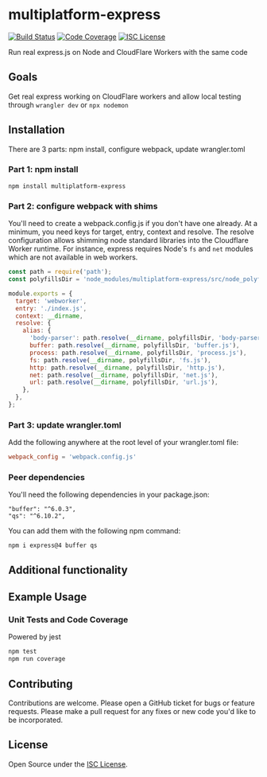 # multiplatform-express

[![Build Status](https://travis-ci.com/kensnyder/multiplatform-express.svg?branch=master&v=1.0.0)](https://travis-ci.com/kensnyder/multiplatform-express)
[![Code Coverage](https://codecov.io/gh/kensnyder/multiplatform-express/branch/master/graph/badge.svg?v=1.0.0)](https://codecov.io/gh/kensnyder/multiplatform-express)
[![ISC License](https://img.shields.io/npm/l/multiplatform-express.svg?v=1.0.0)](https://opensource.org/licenses/ISC)

Run real express.js on Node and CloudFlare Workers with the same code

## Goals

Get real express working on CloudFlare workers and allow local testing
through `wrangler dev` or `npx nodemon`

## Installation

There are 3 parts: npm install, configure webpack, update wrangler.toml

### Part 1: npm install

`npm install multiplatform-express`

### Part 2: configure webpack with shims

You'll need to create a webpack.config.js if you don't have one already.
At a minimum, you need keys for target, entry, context and resolve.
The resolve configuration allows shimming node standard libraries into
the Cloudflare Worker runtime. For instance, express requires Node's `fs`
and `net` modules which are not available in web workers.

```js
const path = require('path');
const polyfillsDir = 'node_modules/multiplatform-express/src/node_polyfills';

module.exports = {
  target: 'webworker',
  entry: './index.js',
  context: __dirname,
  resolve: {
    alias: {
      'body-parser': path.resolve(__dirname, polyfillsDir, 'body-parser.js'),
      buffer: path.resolve(__dirname, polyfillsDir, 'buffer.js'),
      process: path.resolve(__dirname, polyfillsDir, 'process.js'),
      fs: path.resolve(__dirname, polyfillsDir, 'fs.js'),
      http: path.resolve(__dirname, polyfillsDir, 'http.js'),
      net: path.resolve(__dirname, polyfillsDir, 'net.js'),
      url: path.resolve(__dirname, polyfillsDir, 'url.js'),
    },
  },
};

```

### Part 3: update wrangler.toml

Add the following anywhere at the root level of your wrangler.toml file:

```toml
webpack_config = 'webpack.config.js'
```

### Peer dependencies

You'll need the following dependencies in your package.json:

```
"buffer": "^6.0.3",
"qs": "^6.10.2",
```

You can add them with the following npm command:

`npm i express@4 buffer qs`

## Additional functionality





## Example Usage



### Unit Tests and Code Coverage

Powered by jest

```bash
npm test
npm run coverage
```

## Contributing

Contributions are welcome. Please open a GitHub ticket for bugs or feature
requests. Please make a pull request for any fixes or new code you'd like to be
incorporated.

## License

Open Source under the [ISC License](https://opensource.org/licenses/ISC).

